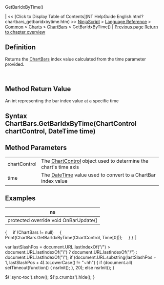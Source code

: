 ﻿










 


GetBarIdxByTime()







| &lt;&lt; [Click to Display Table of Contents](NT HelpGuide English.html?chartbars_getbaridxbytime.htm) &gt;&gt;
 [NinjaScript](ninjascript.htm) &gt; [Language Reference](language_reference_wip.htm) &gt; [Common](common.htm) &gt; [Charts](chart.htm) &gt; [ChartBars](chartbars.htm) &gt;
GetBarIdxByTime() | [Previous page](chartbars_fromindex.htm)
[Return to chapter overview](chartbars.htm)










Definition
----------


Returns the [ChartBars](chartbars.htm) index value calculated from the time parameter provided.


 


Method Return Value
-------------------


An int representing the bar index value at a specific time



Syntax
ChartBars.GetBarIdxByTime(ChartControl chartControl, DateTime time)
--------------------------------------------------------------------------



Method Parameters
-----------------




|  |  |
| --- | --- |
| chartControl | The [ChartControl](chartcontrol.htm) object used to determine the chart's time axis |
| time | The [DateTime](https://msdn.microsoft.com/en-us/library/system.datetime(v=vs.110).aspx) value used to convert to a ChartBar index value |





Examples
--------




| ns |
| --- |
| protected override void OnBarUpdate()
{   
   if (ChartBars != null)   
   {         
     Print(ChartBars.GetBarIdxByTime(ChartControl, Time[0]));  
   }
} |






 
 var lastSlashPos = document.URL.lastIndexOf("/") &gt; document.URL.lastIndexOf("\\") ? document.URL.lastIndexOf("/") : document.URL.lastIndexOf("\\");
 if (document.URL.substring(lastSlashPos + 1, lastSlashPos + 4).toLowerCase() != "~hh") {
 if (document.all) setTimeout(function() {
 nsrInit();
 }, 20);
 else nsrInit();
 }
 
 
 $('.sync-toc').show();
 $('p.crumbs').hide();
 }
 
 
 



